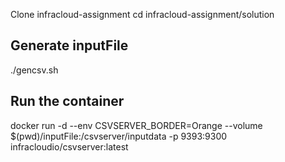 Clone infracloud-assignment
cd infracloud-assignment/solution
 
## Generate inputFile ##
./gencsv.sh 

## Run the container ##
docker run -d --env CSVSERVER_BORDER=Orange --volume $(pwd)/inputFile:/csvserver/inputdata -p 9393:9300 infracloudio/csvserver:latest
